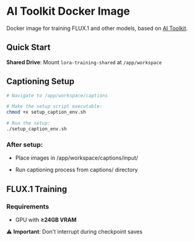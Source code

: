 # AI Toolkit Docker Image

Docker image for training FLUX.1 and other models, based on [AI Toolkit](https://github.com/ostris/ai-toolkit).

## Quick Start
 **Shared Drive**: Mount `lora-training-shared` at `/app/workspace`

## Captioning Setup
```bash
# Navigate to /app/workspace/captions

# Make the setup script executable:
chmod +x setup_caption_env.sh

# Run the setup:
./setup_caption_env.sh
```

### After setup:
- Place images in /app/workspace/captions/input/

- Run captioning process from captions/ directory


## FLUX.1 Training
### Requirements
- GPU with **≥24GB VRAM**

⚠️ **Important**: Don't interrupt during checkpoint saves